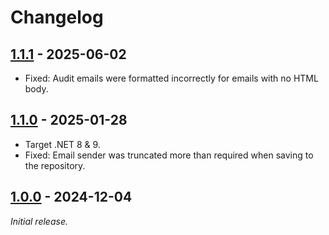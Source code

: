 # Changelog

## [1.1.1] - 2025-06-02

- Fixed: Audit emails were formatted incorrectly for emails with no HTML body. 

## [1.1.0] - 2025-01-28

- Target .NET 8 & 9.
- Fixed: Email sender was truncated more than required when saving to the repository.

## [1.0.0] - 2024-12-04

_Initial release._

[1.1.1]: https://github.com/gaepdit/email-service/releases/tag/v1.1.1
[1.1.0]: https://github.com/gaepdit/email-service/releases/tag/v1.1.0
[1.0.0]: https://github.com/gaepdit/email-service/releases/tag/v1.0.0
